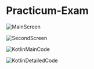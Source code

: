 # Practicum-Exam

![MainScreen](https://github.com/user-attachments/assets/abfa577a-5ced-440f-8681-62f24a13aff3)


![SecondScreen](https://github.com/user-attachments/assets/5f0826c6-726d-4856-82cd-ae4e2526364e)


![KotlinMainCode](https://github.com/user-attachments/assets/b34cf171-6913-494e-94f1-7f6d6194b0d4)

![KotlinDetailedCode](https://github.com/user-attachments/assets/86f187b9-035d-4387-9bee-aa3f4e049725)

